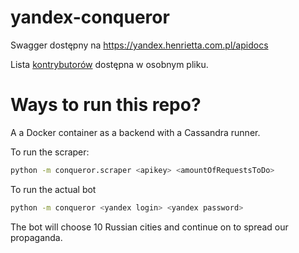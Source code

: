 yandex-conqueror
================

Swagger dostępny na https://yandex.henrietta.com.pl/apidocs

Lista [kontrybutorów](CONTRIBUTORS.md) dostępna w osobnym pliku.

Ways to run this repo?
======================

A a Docker container as a backend with a Cassandra runner.

To run the scraper:

```bash
python -m conqueror.scraper <apikey> <amountOfRequestsToDo>
```

To run the actual bot

```bash
python -m conqueror <yandex login> <yandex password>
```

The bot will choose 10 Russian cities and continue on to spread our propaganda.
